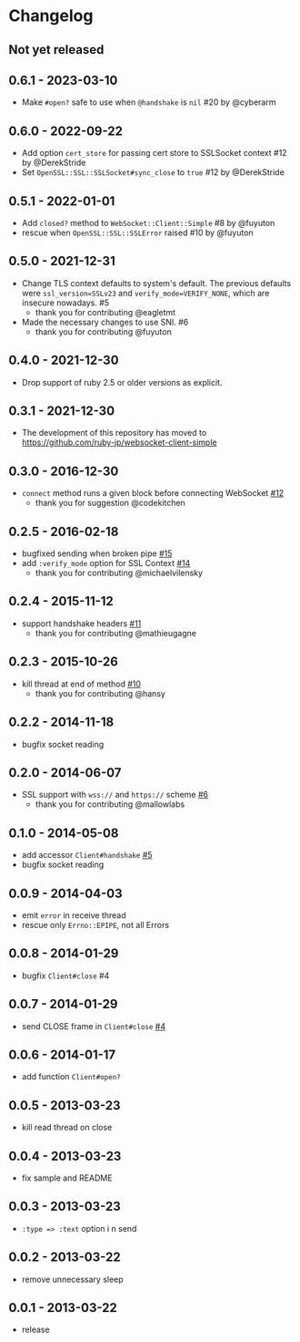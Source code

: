 # Changelog

## Not yet released

## 0.6.1 - 2023-03-10
* Make `#open?` safe to use when `@handshake` is `nil` #20 by @cyberarm

## 0.6.0 - 2022-09-22
* Add option `cert_store` for passing cert store to SSLSocket context #12 by @DerekStride
* Set `OpenSSL::SSL::SSLSocket#sync_close` to `true` #12 by @DerekStride

## 0.5.1 - 2022-01-01
* Add `closed?` method to `WebSocket::Client::Simple` #8 by @fuyuton
* rescue when `OpenSSL::SSL::SSLError` raised #10 by @fuyuton

## 0.5.0 - 2021-12-31
* Change TLS context defaults to system's default. The previous defaults were `ssl_version=SSLv23` and `verify_mode=VERIFY_NONE`, which are insecure nowadays. #5
  * thank you for contributing @eagletmt
* Made the necessary changes to use SNI. #6
  * thank you for contributing @fuyuton

## 0.4.0 - 2021-12-30
* Drop support of ruby 2.5 or older versions as explicit.

## 0.3.1 - 2021-12-30
* The development of this repository has moved to https://github.com/ruby-jp/websocket-client-simple

## 0.3.0 - 2016-12-30
* `connect` method runs a given block before connecting WebSocket  [#12](https://github.com/shokai/websocket-client-simple/issues/12)
  * thank you for suggestion @codekitchen

## 0.2.5 - 2016-02-18
* bugfixed sending when broken pipe [#15](https://github.com/shokai/websocket-client-simple/pull/15)
* add `:verify_mode` option for SSL Context [#14](https://github.com/shokai/websocket-client-simple/pull/14)
  * thank you for contributing @michaelvilensky

## 0.2.4 - 2015-11-12
* support handshake headers  [#11](https://github.com/shokai/websocket-client-simple/pull/11)
  * thank you for contributing @mathieugagne

## 0.2.3 - 2015-10-26
* kill thread at end of method [#10](https://github.com/shokai/websocket-client-simple/pull/10)
  * thank you for contributing @hansy

## 0.2.2 - 2014-11-18
* bugfix socket reading

## 0.2.0 - 2014-06-07
* SSL support with `wss://` and `https://` scheme [#6](https://github.com/shokai/websocket-client-simple/pull/6)
  * thank you for contributing @mallowlabs

## 0.1.0 - 2014-05-08
* add accessor `Client#handshake` [#5](https://github.com/shokai/websocket-client-simple/issues/5)
* bugfix socket reading

## 0.0.9 - 2014-04-03
* emit `error` in receive thread
* rescue only `Errno::EPIPE`, not all Errors

## 0.0.8 - 2014-01-29
* bugfix `Client#close` #4

## 0.0.7 - 2014-01-29
* send CLOSE frame in `Client#close` [#4](https://github.com/shokai/websocket-client-simple/issues/4)
## 0.0.6 - 2014-01-17
* add function `Client#open?`

## 0.0.5 - 2013-03-23
* kill read thread on close

## 0.0.4 - 2013-03-23
* fix sample and README

## 0.0.3 - 2013-03-23
* `:type => :text` option i n send

## 0.0.2 - 2013-03-22
* remove unnecessary sleep

## 0.0.1 - 2013-03-22
* release
